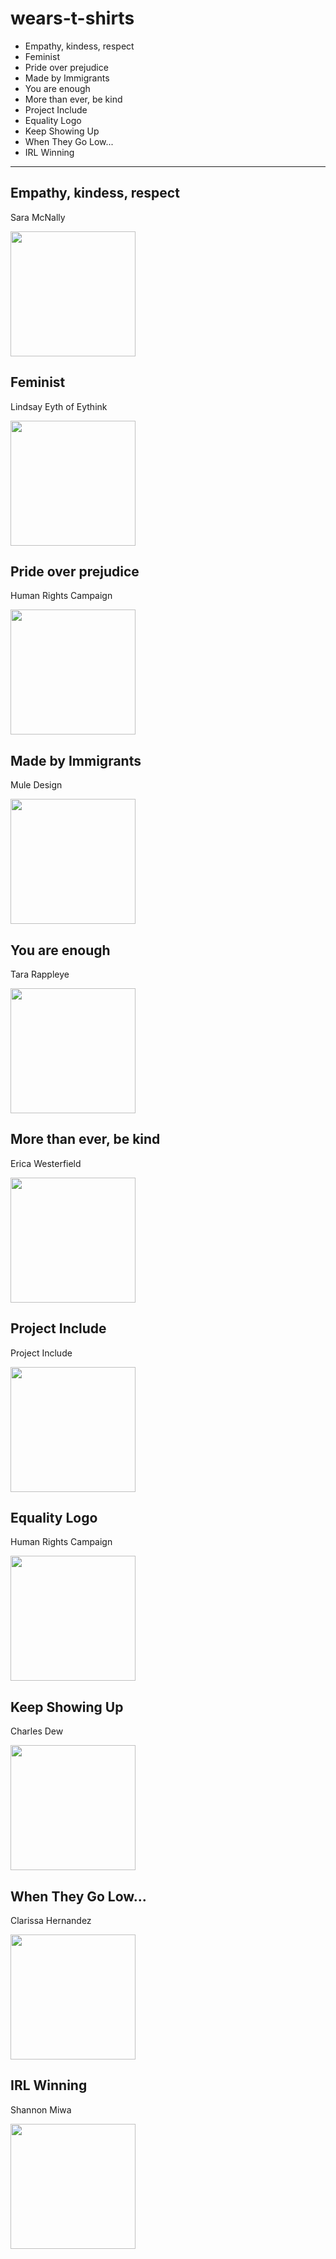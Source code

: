 # wears-t-shirts

* Empathy, kindess, respect
* Feminist
* Pride over prejudice
* Made by Immigrants
* You are enough
* More than ever, be kind
* Project Include
* Equality Logo
* Keep Showing Up
* When They Go Low...
* IRL Winning

---

## Empathy, kindess, respect

Sara McNally

<a href="https://cottonbureau.com/products/empathy-kindness-respect" alt="Buy Now">
  <img src="https://d3vv6lp55qjaqc.cloudfront.net/items/200T1r0W2B1o1e091w3D/Image%202018-08-29%20at%208.31.50%20AM.png" width="200" height="200" />
</a>

## Feminist

Lindsay Eyth of Eythink

<a href="https://cottonbureau.com/products/big-f-little-f" alt="Buy Now">
  <img src="https://d3vv6lp55qjaqc.cloudfront.net/items/3H2l2t31133M2g3e470b/Image%202018-08-29%20at%208.38.41%20AM.png" width="200" height="200" />
</a>

## Pride over prejudice

Human Rights Campaign

<a href="https://shop.hrc.org/pride-over-prejudice-t-shirt-1.html" alt="Buy Now">
  <img src="https://d3vv6lp55qjaqc.cloudfront.net/items/0X0Y0I1H3O0w1Y3r1E0v/Image%202018-08-29%20at%208.52.48%20AM.png" width="200" height="200" />
</a>

## Made by Immigrants

Mule Design

<a href="https://cottonbureau.com/products/made-by-immigrants" alt="Buy Now">
  <img src="https://d3vv6lp55qjaqc.cloudfront.net/items/1F230o2r3C452K320X3l/Image%202018-08-29%20at%208.40.08%20AM.png" width="200" height="200" />
</a>

## You are enough

Tara Rappleye

<a href="https://cottonbureau.com/products/you-are-enough" alt="Buy Now">
  <img src="https://d3vv6lp55qjaqc.cloudfront.net/items/2i0z1Y0v0j172R3m1L0Z/Image%202018-08-29%20at%208.37.16%20AM.png" width="200" height="200" />
</a>

## More than ever, be kind

Erica Westerfield

<a href="https://cottonbureau.com/products/more-than-ever-be-kind" alt="Buy Now">
  <img src="https://d3vv6lp55qjaqc.cloudfront.net/items/3o3F1Y2U2W1C2x0d2N0o/Image%202018-08-29%20at%208.33.13%20AM.png" width="200" height="200" />
</a>

## Project Include

Project Include

<a href="https://cottonbureau.com/products/project-include-the-question-tee" alt="Buy Now">
  <img src="https://d3vv6lp55qjaqc.cloudfront.net/items/2p1U2G2I3O2k3d3q400Y/Image%202018-08-29%20at%208.32.40%20AM.png" width="200" height="200" />
</a>

## Equality Logo

Human Rights Campaign

<a href="https://shop.hrc.org/clothing/t-shirts/equality-t-shirt.html" alt="Buy Now">
  <img src="https://cl.ly/d823384c9d4a/Image%2525202018-12-15%252520at%2525208.10.54%252520PM.png" width="200" height="200" />
</a>

## Keep Showing Up

Charles Dew

<a href="https://cottonbureau.com/products/keep-showing-up" alt="Buy Now">
  <img src="https://cl.ly/cc9a484a8efb/Image%2525202018-12-27%252520at%2525208.06.28%252520PM.png" width="200" height="200" />
</a>

## When They Go Low...

Clarissa Hernandez

<a href="https://cottonbureau.com/products/when-they-go-low" alt="Buy Now">
  <img src="https://cl.ly/de76ecee6cec/Image%2525202018-12-27%252520at%2525208.04.52%252520PM.png" width="200" height="200" />
</a>

## IRL Winning

Shannon Miwa

<a href="https://cottonbureau.com/products/irl-winning" alt="Buy Now">
  <img src="https://cl.ly/43a9c3c94db5/Image%2525202018-12-27%252520at%2525208.09.30%252520PM.png" width="200" height="200" />
</a>

